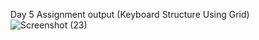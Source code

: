 Day 5 Assignment output (Keyboard Structure Using Grid)
![Screenshot (23)](https://github.com/user-attachments/assets/c2f65739-56bf-4d8a-ba29-09a66fe74d7b)
